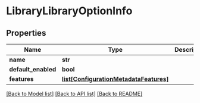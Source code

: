 # LibraryLibraryOptionInfo

## Properties
Name | Type | Description | Notes
------------ | ------------- | ------------- | -------------
**name** | **str** |  | [optional] 
**default_enabled** | **bool** |  | [optional] 
**features** | [**list[ConfigurationMetadataFeatures]**](ConfigurationMetadataFeatures.md) |  | [optional] 

[[Back to Model list]](../README.md#documentation-for-models) [[Back to API list]](../README.md#documentation-for-api-endpoints) [[Back to README]](../README.md)

